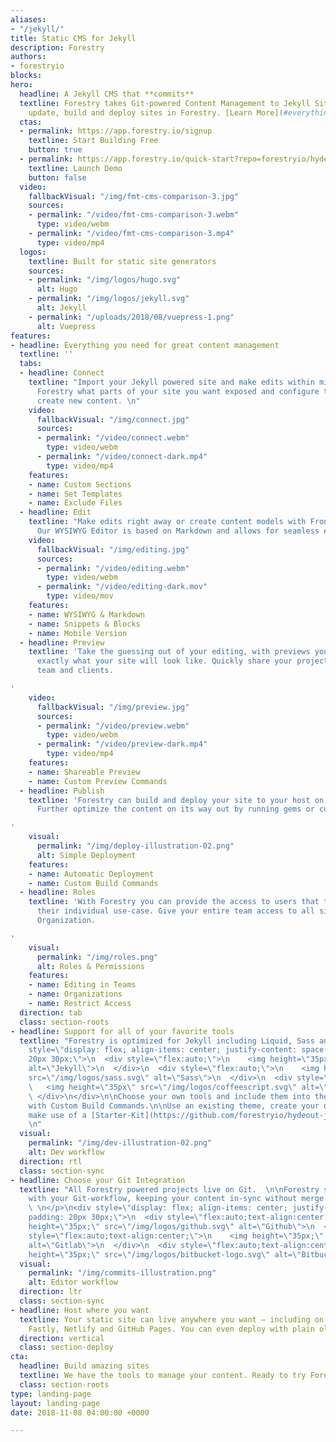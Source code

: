 ```yaml
---
aliases:
- "/jekyll/"
title: Static CMS for Jekyll
description: Forestry
authors:
- forestryio
blocks: 
hero:
  headline: A Jekyll CMS that **commits**
  textline: Forestry takes Git-powered Content Management to Jekyll Sites. Easily
    update, build and deploy sites in Forestry. [Learn More](#everything-you-need-for-great-content-management)
  ctas:
  - permalink: https://app.forestry.io/signup
    textline: Start Building Free
    button: true
  - permalink: https://app.forestry.io/quick-start?repo=forestryio/hydeout-jekyll-starter&provider=github&engine=jekyll
    textline: Launch Demo
    button: false
  video:
    fallbackVisual: "/img/fmt-cms-comparison-3.jpg"
    sources:
    - permalink: "/video/fmt-cms-comparison-3.webm"
      type: video/webm
    - permalink: "/video/fmt-cms-comparison-3.mp4"
      type: video/mp4
  logos:
    textline: Built for static site generators
    sources:
    - permalink: "/img/logos/hugo.svg"
      alt: Hugo
    - permalink: "/img/logos/jekyll.svg"
      alt: Jekyll
    - permalink: "/uploads/2018/08/vuepress-1.png"
      alt: Vuepress
features:
- headline: Everything you need for great content management
  textline: ''
  tabs:
  - headline: Connect
    textline: "Import your Jekyll powered site and make edits within minutes. Tell
      Forestry what parts of your site you want exposed and configure templates to
      create new content. \n"
    video:
      fallbackVisual: "/img/connect.jpg"
      sources:
      - permalink: "/video/connect.webm"
        type: video/webm
      - permalink: "/video/connect-dark.mp4"
        type: video/mp4
    features:
    - name: Custom Sections
    - name: Set Templates
    - name: Exclude Files
  - headline: Edit
    textline: "Make edits right away or create content models with Front Matter Templates.
      Our WYSIWYG Editor is based on Markdown and allows for seamless editing.  \n"
    video:
      fallbackVisual: "/img/editing.jpg"
      sources:
      - permalink: "/video/editing.webm"
        type: video/webm
      - permalink: "/video/editing-dark.mov"
        type: video/mov
    features:
    - name: WYSIWYG & Markdown
    - name: Snippets & Blocks
    - name: Mobile Version
  - headline: Preview
    textline: 'Take the guessing out of your editing, with previews you always know
      exactly what your site will look like. Quickly share your project with your
      team and clients.

'
    video:
      fallbackVisual: "/img/preview.jpg"
      sources:
      - permalink: "/video/preview.webm"
        type: video/webm
      - permalink: "/video/preview-dark.mp4"
        type: video/mp4
    features:
    - name: Shareable Preview
    - name: Custom Preview Commands
  - headline: Publish
    textline: 'Forestry can build and deploy your site to your host on every change.
      Further optimize the content on its way out by running gems or custom scripts.

'
    visual:
      permalink: "/img/deploy-illustration-02.png"
      alt: Simple Deployment
    features:
    - name: Automatic Deployment
    - name: Custom Build Commands
  - headline: Roles
    textline: 'With Forestry you can provide the access to users that they need for
      their individual use-case. Give your entire team access to all sites in your
      Organization.

'
    visual:
      permalink: "/img/roles.png"
      alt: Roles & Permissions
    features:
    - name: Editing in Teams
    - name: Organizations
    - name: Restrict Access
  direction: tab
  class: section-roots
- headline: Support for all of your favorite tools
  textline: "Forestry is optimized for Jekyll including Liquid, Sass and Coffeescript.\n\n<div
    style=\"display: flex; align-items: center; justify-content: space-between; padding:
    20px 30px;\">\n  <div style=\"flex:auto;\">\n    <img height=\"35px\" src=\"/img/logos/jekyll.svg\"
    alt=\"Jekyll\">\n  </div>\n  <div style=\"flex:auto;\">\n    <img height=\"35px\"
    src=\"/img/logos/sass.svg\" alt=\"Sass\">\n  </div>\n  <div style=\"flex:auto;\">\n
    \   <img height=\"35px\" src=\"/img/logos/coffeescript.svg\" alt=\"CoffeeScript\">\n
    \ </div>\n</div>\n\nChoose your own tools and include them into the build process
    with Custom Build Commands.\n\nUse an existing theme, create your own site or
    make use of a [Starter-Kit](https://github.com/forestryio/hydeout-jekyll-starter).
    \n"
  visual:
    permalink: "/img/dev-illustration-02.png"
    alt: Dev workflow
  direction: rtl
  class: section-sync
- headline: Choose your Git Integration
  textline: "All Forestry powered projects live on Git.  \n\nForestry seamlessly integrates
    with your Git-workflow, keeping your content in-sync without merge conflicts.
    \ \n</p>\n<div style=\"display: flex; align-items: center; justify-content: space-between;
    padding: 20px 30px;\">\n  <div style=\"flex:auto;text-align:center;\">\n    <img
    height=\"35px;\" src=\"/img/logos/github.svg\" alt=\"Github\">\n  </div>\n  <div
    style=\"flex:auto;text-align:center;\">\n    <img height=\"35px;\" src=\"/img/logos/gitlab.svg\"
    alt=\"Gitlab\">\n  </div>\n  <div style=\"flex:auto;text-align:center;\">\n    <img
    height=\"35px;\" src=\"/img/logos/bitbucket-logo.svg\" alt=\"Bitbucket\">\n  </div>\n</div><p>\n"
  visual:
    permalink: "/img/commits-illustration.png"
    alt: Editor workflow
  direction: ltr
  class: section-sync
- headline: Host where you want
  textline: Your static site can live anywhere you want — including on Amazon S3,
    Fastly, Netlify and GitHub Pages. You can even deploy with plain old FTP.
  direction: vertical
  class: section-deploy
cta:
  headline: Build amazing sites
  textline: We have the tools to manage your content. Ready to try Forestry?
  class: section-roots
type: landing-page
layout: landing-page
date: 2018-11-08 04:00:00 +0000

---
```


